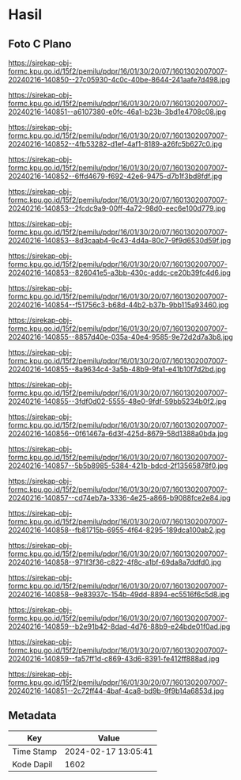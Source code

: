 # Hasil

## Foto C Plano

https://sirekap-obj-formc.kpu.go.id/15f2/pemilu/pdpr/16/01/30/20/07/1601302007007-20240216-140850--27c05930-4c0c-40be-8644-241aafe7d498.jpg

https://sirekap-obj-formc.kpu.go.id/15f2/pemilu/pdpr/16/01/30/20/07/1601302007007-20240216-140851--a6107380-e0fc-46a1-b23b-3bd1e4708c08.jpg

https://sirekap-obj-formc.kpu.go.id/15f2/pemilu/pdpr/16/01/30/20/07/1601302007007-20240216-140852--4fb53282-d1ef-4af1-8189-a26fc5b627c0.jpg

https://sirekap-obj-formc.kpu.go.id/15f2/pemilu/pdpr/16/01/30/20/07/1601302007007-20240216-140852--6ffd4679-f692-42e6-9475-d7b1f3bd8fdf.jpg

https://sirekap-obj-formc.kpu.go.id/15f2/pemilu/pdpr/16/01/30/20/07/1601302007007-20240216-140853--2fcdc9a9-00ff-4a72-98d0-eec6e100d779.jpg

https://sirekap-obj-formc.kpu.go.id/15f2/pemilu/pdpr/16/01/30/20/07/1601302007007-20240216-140853--8d3caab4-9c43-4d4a-80c7-9f9d6530d59f.jpg

https://sirekap-obj-formc.kpu.go.id/15f2/pemilu/pdpr/16/01/30/20/07/1601302007007-20240216-140853--826041e5-a3bb-430c-addc-ce20b39fc4d6.jpg

https://sirekap-obj-formc.kpu.go.id/15f2/pemilu/pdpr/16/01/30/20/07/1601302007007-20240216-140854--f51756c3-b68d-44b2-b37b-9bb115a93460.jpg

https://sirekap-obj-formc.kpu.go.id/15f2/pemilu/pdpr/16/01/30/20/07/1601302007007-20240216-140855--8857d40e-035a-40e4-9585-9e72d2d7a3b8.jpg

https://sirekap-obj-formc.kpu.go.id/15f2/pemilu/pdpr/16/01/30/20/07/1601302007007-20240216-140855--8a9634c4-3a5b-48b9-9fa1-e41b10f7d2bd.jpg

https://sirekap-obj-formc.kpu.go.id/15f2/pemilu/pdpr/16/01/30/20/07/1601302007007-20240216-140855--3fdf0d02-5555-48e0-9fdf-59bb5234b0f2.jpg

https://sirekap-obj-formc.kpu.go.id/15f2/pemilu/pdpr/16/01/30/20/07/1601302007007-20240216-140856--0f61467a-6d3f-425d-8679-58d1388a0bda.jpg

https://sirekap-obj-formc.kpu.go.id/15f2/pemilu/pdpr/16/01/30/20/07/1601302007007-20240216-140857--5b5b8985-5384-421b-bdcd-2f13565878f0.jpg

https://sirekap-obj-formc.kpu.go.id/15f2/pemilu/pdpr/16/01/30/20/07/1601302007007-20240216-140857--cd74eb7a-3336-4e25-a866-b9088fce2e84.jpg

https://sirekap-obj-formc.kpu.go.id/15f2/pemilu/pdpr/16/01/30/20/07/1601302007007-20240216-140858--fb81715b-6955-4f64-8295-189dca100ab2.jpg

https://sirekap-obj-formc.kpu.go.id/15f2/pemilu/pdpr/16/01/30/20/07/1601302007007-20240216-140858--971f3f36-c822-4f8c-a1bf-69da8a7ddfd0.jpg

https://sirekap-obj-formc.kpu.go.id/15f2/pemilu/pdpr/16/01/30/20/07/1601302007007-20240216-140858--9e83937c-154b-49dd-8894-ec5516f6c5d8.jpg

https://sirekap-obj-formc.kpu.go.id/15f2/pemilu/pdpr/16/01/30/20/07/1601302007007-20240216-140859--b2e91b42-8dad-4d76-88b9-e24bde01f0ad.jpg

https://sirekap-obj-formc.kpu.go.id/15f2/pemilu/pdpr/16/01/30/20/07/1601302007007-20240216-140859--fa57ff1d-c869-43d6-8391-fe412ff888ad.jpg

https://sirekap-obj-formc.kpu.go.id/15f2/pemilu/pdpr/16/01/30/20/07/1601302007007-20240216-140851--2c72ff44-4baf-4ca8-bd9b-9f9b14a6853d.jpg


## Metadata

| Key        | Value               |
| ---------- | ------------------- |
| Time Stamp | 2024-02-17 13:05:41 |
| Kode Dapil | 1602                |



